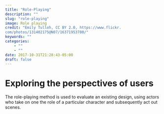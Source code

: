 ```yaml
---
title: "Role-Playing"
description: ""
slug: "role-playing"
image: Role playing
credit: "Emily Tulloh, CC BY 2.0, https://www.flickr.com/photos/131402175@N07/16371953780/"
keywords: ""
categories:
    - ""
    - ""
date: 2017-10-31T21:28:43-05:00
draft: false
---
```

# Exploring the perspectives of users

The role-playing method is used to evaluate an existing design, using actors who take on one the role of a particular character and subsequently act out scenes. 
